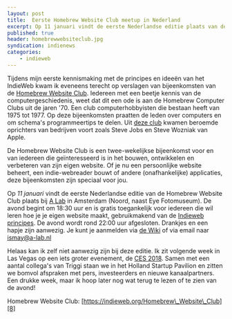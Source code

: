 ```yaml
---
layout: post
title:  Eerste Homebrew Website Club meetup in Nederland
excerpt: Op 11 januari vindt de eerste Nederlandse editie plaats van de Homebrew Website Club 
published: true
header: homebrewwebsiteclub.jpg
syndication: indienews
categories: 
    - indieweb
---
```

Tijdens mijn eerste kennismaking met de principes en ideeën van het IndieWeb kwam ik eveneens terecht op verslagen van bijeenkomsten van de [Homebrew Website Club][1]. Iedereen met een beetje kennis van de computergeschiedenis, weet dat dit een ode is aan de Homebrew Computer Clubs uit de jaren '70. Een club computerhobbyisten die bestaan heeft van 1975 tot 1977. Op deze bijeenkomsten praatten de leden over computers en om schema's programmeertips te delen. Uit [deze club][2] kwamen beroemde oprichters van bedrijven voort zoals Steve Jobs en Steve Wozniak van Apple. 

De Homebrew Website Club is een twee-wekelijkse bijeenkomst voor en van iedereen die geïnteresseerd is in het bouwen, ontwikkelen en verbeteren van zijn eigen website. Of je nu een persoonlijke website beheert, een indie-webreader bouwt of andere (onafhankelijke) applicaties, deze bijeenkomsten zijn speciaal voor jou. 

Op *11 januari* vindt de eerste Nederlandse editie van de Homebrew Website Club plaats bij [A Lab][3] in Amsterdam (Noord, naast Eye Fotomuseum). De avond begint om 18:30 uur en is gratis toegankelijk voor iedereen die wil leren hoe je je eigen website maakt, gebruikmakend van de [Indieweb principes][4]. De avond wordt rond 22:00 uur afgesloten. Drankjes en een hapje zijn aanwezig. Je kunt je aanmelden via [de Wiki][5] of via email naar [ismay@a-lab.nl][6]

Helaas kan ik zelf niet aanwezig zijn bij deze editie. Ik zit volgende week in Las Vegas op een iets groter evenement, de [CES 2018][7]. Samen met een aantal collega's van Triggi staan we in het Holland Startup Pavilion en zitten we bomvol afspraken met pers, investeerders en nieuwe kanaalpartners. Een drukke week, maar ik hoop later nog wat terug te lezen of te zien van de avond!

Homebrew Website Club: [https://indieweb.org/Homebrew\_Website\_Club][8]

[1]:	https://indieweb.org/Homebrew_Website_Club
[2]:	https://en.wikipedia.org/wiki/Homebrew_Computer_Club
[3]:	https://a-lab.nl/events/indieweb-homebrew-website-club-meetup
[4]:	https://indieweb.org/principles
[5]:	https://indieweb.org/events/2018-01-11-homebrew-website-clubAmsterdam
[6]:	mailto:ismay@a-lab.nl
[7]:	https://www.ces.tech/
[8]:	https://indieweb.org/Homebrew_Website_Club